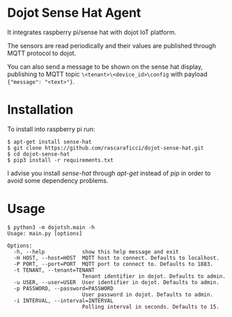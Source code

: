 # Dojot Sense Hat Agent
It integrates raspberry pi/sense hat with dojot IoT platform.

The sensors are read periodically and their values are published through MQTT protocol to dojot.

You can also send a message to be shown on the sense hat display, publishing to MQTT topic
```\<tenant>\<device_id>\config``` with payload ```{"message": "<text>"}```.

# Installation
To install into raspberry pi run:

```
$ apt-get install sense-hat
$ git clone https://github.com/rascaraficci/dojot-sense-hat.git
$ cd dojot-sense-hat
$ pip3 install -r requirements.txt
```

I advise you install *sense-hat* through *apt-get* instead of *pip* in order to avoid some dependency problems.

# Usage
```
$ python3 -m dojotsh.main -h
Usage: main.py [options]

Options:
  -h, --help            show this help message and exit
  -H HOST, --host=HOST  MQTT host to connect. Defaults to localhost.
  -P PORT, --port=PORT  MQTT port to connect to. Defaults to 1883.
  -t TENANT, --tenant=TENANT
                        Tenant identifier in dojot. Defaults to admin.
  -u USER, --user=USER  User identifier in dojot. Defaults to admin.
  -p PASSWORD, --password=PASSWORD
                        User password in dojot. Defaults to admin.
  -i INTERVAL, --interval=INTERVAL
                        Polling interval in seconds. Defaults to 15.
```